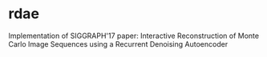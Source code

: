 # rdae
Implementation of SIGGRAPH'17 paper: Interactive Reconstruction of Monte Carlo Image Sequences using a Recurrent Denoising Autoencoder
